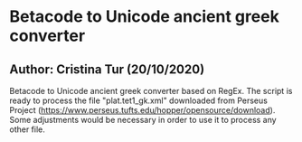 # Betacode to Unicode ancient greek converter
## Author: Cristina Tur (20/10/2020)
Betacode to Unicode ancient greek converter based on RegEx. 
The script is ready to process the file "plat.tet1_gk.xml" downloaded from Perseus Project (https://www.perseus.tufts.edu/hopper/opensource/download). 
Some adjustments would be necessary in order to use it to process any other file. 
